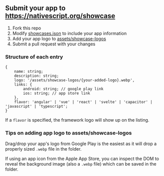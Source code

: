## Submit your app to https://nativescript.org/showcase

1. Fork this repo
2. Modify [showcases.json](showcases.json) to include your app information
3. Add your app logo to [assets/showcase-logos](assets/showcase-logos)
4. Submit a pull request with your changes

### Structure of each entry

```
{
    name: string; 
    description: string;
    logo: '/assets/showcase-logos/{your-added-logo}.webp',
    links: {
        android: string; // google play link
        ios: string; // app store link
    },
    flavor: 'angular' | 'vue' | 'react' | 'svelte' | 'capacitor' | 'javascript' | 'typescript';
}
```

If a `flavor` is specified, the framework logo will show up on the listing.

### Tips on adding app logo to assets/showcase-logos

Drag/drop your app's logo from Google Play is the easiest as it will drop a properly sized `.webp` file in the folder.

If using an app icon from the Apple App Store, you can inspect the DOM to reveal the background image (also a `.webp` file) which can be saved in the folder.
